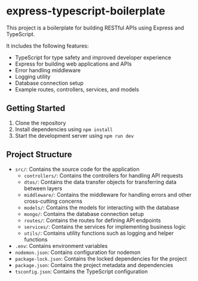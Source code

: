 # express-typescript-boilerplate

This project is a boilerplate for building RESTful APIs using Express and TypeScript.

It includes the following features:

- TypeScript for type safety and improved developer experience
- Express for building web applications and APIs
- Error handling middleware
- Logging utility
- Database connection setup
- Example routes, controllers, services, and models

## Getting Started

1. Clone the repository
2. Install dependencies using `npm install`
3. Start the development server using `npm run dev`

## Project Structure

- `src/`: Contains the source code for the application
  - `controllers/`: Contains the controllers for handling API requests
  - `dtos/`: Contains the data transfer objects for transferring data between layers
  - `middleware/`: Contains the middleware for handling errors and other cross-cutting concerns
  - `models/`: Contains the models for interacting with the database
  - `mongo/`: Contains the database connection setup
  - `routes/`: Contains the routes for defining API endpoints
  - `services/`: Contains the services for implementing business logic
  - `utils/`: Contains utility functions such as logging and helper functions
- `.env`: Contains environment variables
- `nodemon.json`: Contains configuration for nodemon
- `package-lock.json`: Contains the locked dependencies for the project
- `package.json`: Contains the project metadata and dependencies
- `tsconfig.json`: Contains the TypeScript configuration
